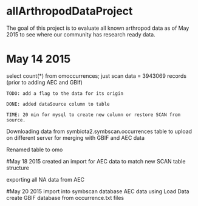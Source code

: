 # allArthropodDataProject

The goal of this project is to evaluate all known arthropod data as of May 2015 to see where our community has research ready data. 

# May 14 2015
select count(*) from omoccurrences; just scan data = 3943069 records (prior to adding AEC and GBIf)

	TODO: add a flag to the data for its origin

	DONE: added dataSource column to table

	TIME: 20 min for mysql to create new column or restore SCAN from source.
	
Downloading data from symbiota2.symbscan.occurrences table to upload on different server for merging with GBIF and AEC data

Renamed table to omo

#May 18 2015
created an import for AEC data to match new SCAN table structure

exporting all NA data from AEC

#May 20 2015
import into symbscan database AEC data using Load Data
create GBIF database from occurrence.txt files

